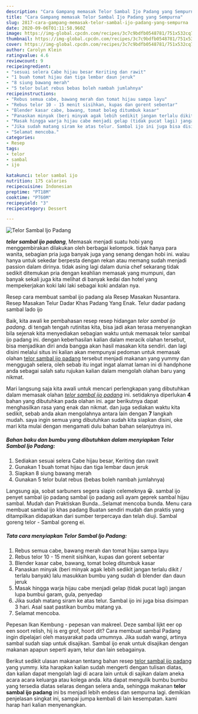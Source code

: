 ```yaml
---
description: "Cara Gampang memasak Telor Sambal Ijo Padang yang Sempurna"
title: "Cara Gampang memasak Telor Sambal Ijo Padang yang Sempurna"
slug: 2817-cara-gampang-memasak-telor-sambal-ijo-padang-yang-sempurna
date: 2020-09-06T01:11:58.960Z
image: https://img-global.cpcdn.com/recipes/3c7c9bdfb0548781/751x532cq70/telor-sambal-ijo-padang-foto-resep-utama.jpg
thumbnail: https://img-global.cpcdn.com/recipes/3c7c9bdfb0548781/751x532cq70/telor-sambal-ijo-padang-foto-resep-utama.jpg
cover: https://img-global.cpcdn.com/recipes/3c7c9bdfb0548781/751x532cq70/telor-sambal-ijo-padang-foto-resep-utama.jpg
author: Carolyn Klein
ratingvalue: 4.6
reviewcount: 9
recipeingredient:
- "sesuai selera Cabe hijau besar Keriting dan rawit"
- "1 buah tomat hijau dan tiga lembar daun jeruk"
- "8 siung bawang merah"
- "5 telor bulat rebus bebas boleh nambah jumlahnya"
recipeinstructions:
- "Rebus semua cabe, bawang merah dan tomat hijau sampa layu"
- "Rebus telor 10 - 15 menit sisihkan, kupas dan gorent sebentar"
- "Blender kasar cabe, bawang, tomat boleg ditumbuk kasar"
- "Panaskan minyak (beri minyak agak lebih sedikit jangan terlalu dikit / terlalu banyak) lalu masukkan bumbu yang sudah di blender dan daun jeruk"
- "Masak hingga warja hijau cabe menjadi gelap (tidak pucat lagi) jangan lupa bumbui garam, gula, penyedap"
- "Jika sudah matang siram ke atas telur. Sambal ijo ini juga bisa disimpan 3 hari. Asal saat pastikan bumbu matang ya."
- "Selamat mencoba."
categories:
- Resep
tags:
- telor
- sambal
- ijo

katakunci: telor sambal ijo 
nutrition: 175 calories
recipecuisine: Indonesian
preptime: "PT18M"
cooktime: "PT60M"
recipeyield: "3"
recipecategory: Dessert

---
```



![Telor Sambal Ijo Padang](https://img-global.cpcdn.com/recipes/3c7c9bdfb0548781/751x532cq70/telor-sambal-ijo-padang-foto-resep-utama.jpg)

<b><i>telor sambal ijo padang</i></b>, Memasak menjadi suatu hobi yang menggembirakan dilakukan oleh berbagai kelompok. tidak hanya para wanita, sebagian pria juga banyak juga yang senang dengan hobi ini. walau hanya untuk sekedar berpesta dengan rekan atau memang sudah menjadi passion dalam dirinya. tidak asing lagi dalam dunia chef sekarang tidak sedikit ditemukan pria dengan keahlian memasak yang mumpuni, dan banyak sekali juga kita melihat di banyak kedai dan hotel yang mempekerjakan koki laki laki sebagai koki andalan nya.

Resep cara membuat sambal ijo padang ala Resep Masakan Nusantara. Resep Masakan Telur Dadar Khas Padang Yang Enak. Telur dadar padang sambal lado ijo

Baik, kita awali ke pembahasan resep resep hidangan <i>telor sambal ijo padang</i>. di tengah tengah rutinitas kita, bisa jadi akan terasa menyenangkan bila sejenak kita menyediakan sebagian waktu untuk memasak telor sambal ijo padang ini. dengan keberhasilan kalian dalam meracik olahan tersebut, bisa menjadikan diri anda bangga akan hasil masakan kita sendiri. dan lagi disini melalui situs ini kalian akan mempunyai pedoman untuk memasak olahan <u>telor sambal ijo padang</u> tersebut menjadi makanan yang yummy dan menggugah selera, oleh sebab itu ingat ingat alamat laman ini di handphone anda sebagai salah satu rujukan kalian dalam mengolah olahan baru yang nikmat.


Mari langsung saja kita awali untuk mencari perlengkapan yang dibutuhkan dalam memasak olahan <u><i>telor sambal ijo padang</i></u> ini. setidaknya diperlukan <b>4</b> bahan yang dibutuhkan pada olahan ini. agar berikutnya dapat menghasilkan rasa yang enak dan nikmat. dan juga sediakan waktu kita sedikit, sebab anda akan mengolahnya antara lain dengan <b>7</b> langkah mudah. saya ingin semua yang dibutuhkan sudah kita siapkan disini, oke mari kita mulai dengan mengamati dulu bahan bahan selanjutnya ini.

<!--inarticleads1-->

##### Bahan baku dan bumbu yang dibutuhkan dalam menyiapkan Telor Sambal Ijo Padang:

1. Sediakan sesuai selera Cabe hijau besar, Keriting dan rawit
1. Gunakan 1 buah tomat hijau dan tiga lembar daun jeruk
1. Siapkan 8 siung bawang merah
1. Gunakan 5 telor bulat rebus (bebas boleh nambah jumlahnya)


Langsung aja, sobat sarbuners segera siapin celemeknya 😀. sambal ijo penyet sambal ijo padang sambal ijo padang asli ayam geprek sambal hijau sambal. Mudah dan Praktiskan Bunda…Selamat mencoba bunda. Menu cara membuat sambal ijo khas padang Buatan sendiri mudah dan praktis yang ditampilkan didapatkan dari sumber terpercaya dan telah diuji. Sambal goreng telor - Sambal goreng ei. 

<!--inarticleads2-->

##### Tata cara menyiapkan Telor Sambal Ijo Padang:

1. Rebus semua cabe, bawang merah dan tomat hijau sampa layu
1. Rebus telor 10 - 15 menit sisihkan, kupas dan gorent sebentar
1. Blender kasar cabe, bawang, tomat boleg ditumbuk kasar
1. Panaskan minyak (beri minyak agak lebih sedikit jangan terlalu dikit / terlalu banyak) lalu masukkan bumbu yang sudah di blender dan daun jeruk
1. Masak hingga warja hijau cabe menjadi gelap (tidak pucat lagi) jangan lupa bumbui garam, gula, penyedap
1. Jika sudah matang siram ke atas telur. Sambal ijo ini juga bisa disimpan 3 hari. Asal saat pastikan bumbu matang ya.
1. Selamat mencoba.


Pepesan Ikan Kembung - pepesan van makreel. Deze sambal lijkt eer op een soort relish, hij is erg grof, hoort dit? Cara membuat sambal Padang ingin dipelajari oleh masyarakat pada umumnya. Jika sudah wangi, artinya sambal sudah siap untuk disajikan. Sambal ijo enak untuk disajikan dengan makanan apapun seperti ayam, telur dan lain sebagainya. 

Berikut sedikit ulasan makanan tentang bahan resep <u>telor sambal ijo padang</u> yang yummy. kita harapkan kalian sudah mengerti dengan tulisan diatas, dan kalian dapat mengolah lagi di acara lain untuk di sajikan dalam aneka acara acara keluarga atau kolega anda. kita dapat mengulik bumbu bumbu yang tersedia diatas selaras dengan selera anda, sehingga makanan <b>telor sambal ijo padang</b> ini bs menjadi lebih endess dan sempurna lagi. demikian penjelasan singkat ini, sampai jumpa kembali di lain kesempatan. kami harap hari kalian menyenangkan.
